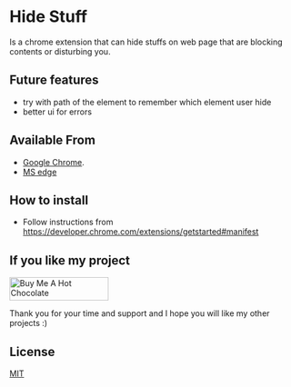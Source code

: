 # Hide Stuff
Is a chrome extension that can hide stuffs on web page that are blocking contents or disturbing you. 

## Future features
* try with path of the element to remember which element user hide
* better ui for errors

## Available From
* [Google Chrome](https://chrome.google.com/webstore/detail/hide-stuff/aahinjjobiohbnfhapifakplkaioojai).
* [MS edge](https://microsoftedge.microsoft.com/addons/detail/cahgiohifpleaknhpcfelgjahjenjlcn)

## How to install
* Follow instructions from https://developer.chrome.com/extensions/getstarted#manifest

## If you like my project
<a href="https://www.buymeacoffee.com/hahooh" target="_blank"><img src="https://cdn.buymeacoffee.com/buttons/default-orange.png" alt="Buy Me A Hot Chocolate" height="41" width="174"></a>

Thank you for your time and support and I hope you will like my other projects :) 

## License 
[MIT](https://github.com/hahooh/hide-stuff/blob/master/LICENSE)
